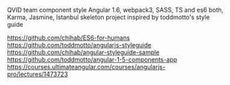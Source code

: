 QVID team component style Angular 1.6, webpack3, SASS, TS and es6 both, Karma, Jasmine, Istanbul skeleton project
inspired by toddmotto's style guide

https://github.com/chihab/ES6-for-humans
https://github.com/toddmotto/angularjs-styleguide
https://github.com/chihab/angular-styleguide-sample
https://github.com/toddmotto/angular-1-5-components-app
https://courses.ultimateangular.com/courses/angularjs-pro/lectures/1473723